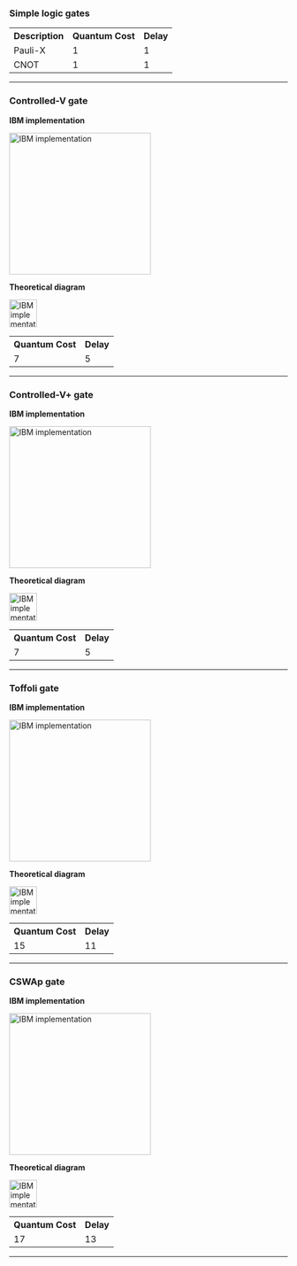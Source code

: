 ### Simple logic gates

<table>
  <tr>    
    <th>Description</th>
    <th>Quantum Cost</th>
    <th>Delay</th>
  </tr>
  <tr>
    <td>Pauli-X</td>
    <td>1</td>
    <td>1</td>
  </tr>
    <tr>
    <td>CNOT</td>
    <td>1</td>
    <td>1</td>
  </tr>
  </table>
 <hr> 

### Controlled-V gate

**IBM implementation**

<img width="256" alt="IBM implementation" src="https://github.com/nelsongarrido/quantumAdders-/assets/6036814/10565829-55cd-4420-9d32-344eba7a12ac">

**Theoretical diagram**

<img width="50" alt="IBM implementation" src="https://github.com/nelsongarrido/quantumAdders-/assets/6036814/4011449b-0aeb-4f8f-b09b-bad058bdada7">

<table>
  <tr>
    <th>Quantum Cost</th>
    <th>Delay</th>
  </tr>
  <tr>
    <td>7</td>
    <td>5</td>
  </tr>
  </table>
 <hr> 


### Controlled-V+ gate

**IBM implementation**

<img width="256" alt="IBM implementation" src="https://github.com/nelsongarrido/quantumAdders-/assets/6036814/1397dab2-b76f-44d6-ad98-4a3b637a67ab">

**Theoretical diagram**

<img width="50" alt="IBM implementation" src="https://github.com/nelsongarrido/quantumAdders-/assets/6036814/190a79eb-7317-44b8-a46d-ce4da55cdacb">

<table>
  <tr>
    <th>Quantum Cost</th>
    <th>Delay</th>
  </tr>
  <tr>
    <td>7</td>
    <td>5</td>
  </tr>
  </table>
 <hr>

### Toffoli gate

**IBM implementation**

<img width="256" alt="IBM implementation" src="https://github.com/nelsongarrido/quantumAdders-/assets/6036814/828e3923-65b0-4c13-855b-8d9d7d92568a">

**Theoretical diagram**

<img width="50" alt="IBM implementation" src="https://github.com/nelsongarrido/quantumAdders-/assets/6036814/0fe6baf1-990d-4f21-9c39-5a5b40c5f9dc">

<table>
  <tr>
    <th>Quantum Cost</th>
    <th>Delay</th>
  </tr>
  <tr>
    <td>15</td>
    <td>11</td>
  </tr>
  </table>
 <hr>

### CSWAp gate

**IBM implementation**

<img width="256" alt="IBM implementation" src="https://github.com/nelsongarrido/quantumAdders-/assets/6036814/15d04e72-d309-43ef-817d-6b589acbe83b">

**Theoretical diagram**

<img width="50" alt="IBM implementation" src="https://github.com/nelsongarrido/quantumAdders-/assets/6036814/15d04e72-d309-43ef-817d-6b589acbe83b">

<table>
  <tr>
    <th>Quantum Cost</th>
    <th>Delay</th>
  </tr>
  <tr>
    <td>17</td>
    <td>13</td>
  </tr>
  </table>
 <hr>
